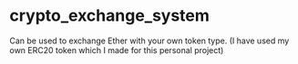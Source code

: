 # crypto_exchange_system
Can be used to exchange Ether with your own token type. (I have used my own ERC20 token which I made for this personal project)

